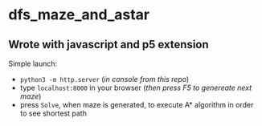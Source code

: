 # dfs_maze_and_astar

## Wrote with javascript and p5 extension
Simple launch:
- `python3 -m http.server`   (_in console from this repo_)
-  type `localhost:8000` in your browser (_then press F5 to genereate next maze_)
-  press `Solve`, when maze is generated, to execute A* algorithm in order to see shortest path
